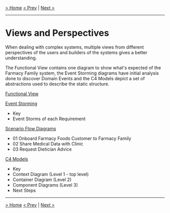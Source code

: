 [> Home](../README.md)
[< Prev](../4.ADRs/README.md)  |  [Next >](FunctionalView/README.md)

---

# Views and Perspectives

When dealing with complex systems, multiple views from different perspectives of the users and builders of the systems gives a better understanding.

The Functional View contains one diagram to show what's expected of the Farmacy Family system, the Event Storming diagrams have initial analysis done to discover Domain Events and the C4 Models depict a set of abstractions used to describe the static structure. 

[Functional View](FunctionalView/README.md)

[Event Storming](EventStorming/README.md)

- Key
- Event Storms of each Requirement

[Scenario Flow Diagrams](scenarios/README.md)

- 01  Onboard Farmacy Foods Customer to Farmacy Family
- 02  Share Medical Data with Clinic
- 03 Request Dietician Advice

[C4 Models](C4Models/README.md)

- Key
- Context Diagram (Level 1 - top level)
- Container Diagram (Level 2)
- Component Diagrams (Level 3)
- Next Steps


------

[> Home](../README.md)
[< Prev](../4.ADRs/README.md)  |  [Next >](FunctionalView/README.md)
